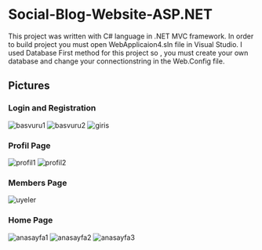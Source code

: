 # Social-Blog-Website-ASP.NET

This project was written with C# language in .NET MVC framework. In order to build project you must open WebApplicaion4.sln file in Visual Studio.
I used Database First method for this project so , you must create your own database and change your connectionstring in the Web.Config file.

## Pictures

### Login and Registration

![basvuru1](https://user-images.githubusercontent.com/12279132/31765224-63387354-b4cc-11e7-8222-8c8c4cfbdbc2.png)
![basvuru2](https://user-images.githubusercontent.com/12279132/31765225-6360d6d2-b4cc-11e7-8855-7b2419962e6e.png)
![giris](https://user-images.githubusercontent.com/12279132/31765226-63877724-b4cc-11e7-8e95-c10b8a809f5d.png)

### Profil Page

![profil1](https://user-images.githubusercontent.com/12279132/31765227-63b04f96-b4cc-11e7-9750-aa9439c94cf3.png)
![profil2](https://user-images.githubusercontent.com/12279132/31765230-641171c2-b4cc-11e7-8ae5-6a3af942d0b6.png)

### Members Page

![uyeler](https://user-images.githubusercontent.com/12279132/31765233-644a023a-b4cc-11e7-99ab-4cb237617402.png)

### Home Page

![anasayfa1](https://user-images.githubusercontent.com/12279132/31765220-62d14850-b4cc-11e7-904c-30c7d8646bbb.png)
![anasayfa2](https://user-images.githubusercontent.com/12279132/31765221-62f52036-b4cc-11e7-9f6e-860a37069de6.png)
![anasayfa3](https://user-images.githubusercontent.com/12279132/31765222-63135786-b4cc-11e7-817f-2a3dca5e4d7a.png)







